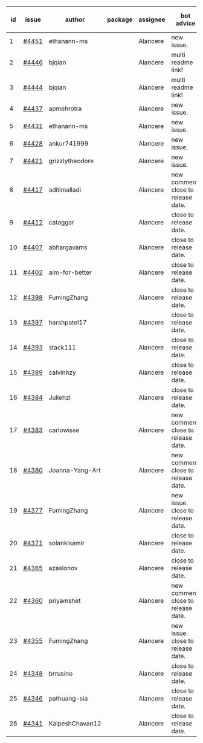 | id | issue | author | package | assignee | bot advice | created date of issue | target release date | date from target |
| ------ | ------ | ------ | ------ | ------ | ------ | ------ | ------ | :-----: |
| 1 | [#4451](https://github.com/Azure/sdk-release-request/issues/4451) | ethanann-ms |  | Alancere | new issue. | 08-17 | 09-22 |  |
| 2 | [#4446](https://github.com/Azure/sdk-release-request/issues/4446) | bjqian |  | Alancere | multi readme link! | 08-17 | 09-22 |  |
| 3 | [#4444](https://github.com/Azure/sdk-release-request/issues/4444) | bjqian |  | Alancere | multi readme link! | 08-17 | 09-22 |  |
| 4 | [#4437](https://github.com/Azure/sdk-release-request/issues/4437) | apmehrotra |  | Alancere | new issue. | 08-16 | 09-22 |  |
| 5 | [#4431](https://github.com/Azure/sdk-release-request/issues/4431) | ethanann-ms |  | Alancere | new issue. | 08-15 | 09-22 |  |
| 6 | [#4428](https://github.com/Azure/sdk-release-request/issues/4428) | ankur741999 |  | Alancere | new issue. | 08-14 | 09-22 |  |
| 7 | [#4421](https://github.com/Azure/sdk-release-request/issues/4421) | grizzlytheodore |  | Alancere | new issue. | 08-12 | 09-22 |  |
| 8 | [#4417](https://github.com/Azure/sdk-release-request/issues/4417) | aditimalladi |  | Alancere | new comment. close to release date.  | 08-11 | 08-25 | 2 |
| 9 | [#4412](https://github.com/Azure/sdk-release-request/issues/4412) | cataggar |  | Alancere | close to release date.  | 08-08 | 08-25 | 2 |
| 10 | [#4407](https://github.com/Azure/sdk-release-request/issues/4407) | abhargavams |  | Alancere | close to release date.  | 08-08 | 08-25 | 2 |
| 11 | [#4402](https://github.com/Azure/sdk-release-request/issues/4402) | aim-for-better |  | Alancere | close to release date.  | 08-08 | 08-25 | 2 |
| 12 | [#4398](https://github.com/Azure/sdk-release-request/issues/4398) | FumingZhang |  | Alancere | close to release date.  | 08-08 | 08-25 | 2 |
| 13 | [#4397](https://github.com/Azure/sdk-release-request/issues/4397) | harshpatel17 |  | Alancere | close to release date.  | 08-07 | 08-25 | 2 |
| 14 | [#4393](https://github.com/Azure/sdk-release-request/issues/4393) | stack111 |  | Alancere | close to release date.  | 08-04 | 08-25 | 2 |
| 15 | [#4389](https://github.com/Azure/sdk-release-request/issues/4389) | calvinhzy |  | Alancere | close to release date.  | 08-04 | 08-25 | 2 |
| 16 | [#4384](https://github.com/Azure/sdk-release-request/issues/4384) | Juliehzl |  | Alancere | close to release date.  | 08-02 | 08-25 | 2 |
| 17 | [#4383](https://github.com/Azure/sdk-release-request/issues/4383) | carlowisse |  | Alancere | new comment. close to release date.  | 08-01 | 08-25 | 2 |
| 18 | [#4380](https://github.com/Azure/sdk-release-request/issues/4380) | Joanna-Yang-Art |  | Alancere | new comment. close to release date.  | 07-31 | 08-25 | 2 |
| 19 | [#4377](https://github.com/Azure/sdk-release-request/issues/4377) | FumingZhang |  | Alancere | new issue. close to release date.  | 07-31 | 08-25 | 2 |
| 20 | [#4371](https://github.com/Azure/sdk-release-request/issues/4371) | solankisamir |  | Alancere | close to release date.  | 07-27 | 08-25 | 2 |
| 21 | [#4365](https://github.com/Azure/sdk-release-request/issues/4365) | azaslonov |  | Alancere | close to release date.  | 07-26 | 08-25 | 2 |
| 22 | [#4360](https://github.com/Azure/sdk-release-request/issues/4360) | priyamshet |  | Alancere | new comment. close to release date.  | 07-25 | 08-25 | 2 |
| 23 | [#4355](https://github.com/Azure/sdk-release-request/issues/4355) | FumingZhang |  | Alancere | new issue. close to release date.  | 07-21 | 08-25 | 2 |
| 24 | [#4348](https://github.com/Azure/sdk-release-request/issues/4348) | brrusino |  | Alancere | close to release date.  | 07-20 | 08-25 | 2 |
| 25 | [#4346](https://github.com/Azure/sdk-release-request/issues/4346) | pathuang-sia |  | Alancere | close to release date.  | 07-19 | 08-25 | 2 |
| 26 | [#4341](https://github.com/Azure/sdk-release-request/issues/4341) | KalpeshChavan12 |  | Alancere | close to release date.  | 07-15 | 08-25 | 2 |

